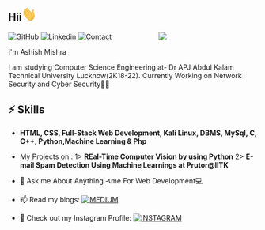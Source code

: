 <h2> Hii<img src="https://raw.githubusercontent.com/ABSphreak/ABSphreak/master/gifs/Hi.gif" width="30px"></h2>

<img align="right" src="https://github.com/rajput2107/rajput2107/blob/master/Assets/Developer.gif" width='200'/>

[![GitHub](https://img.shields.io/badge/SUPPORT%20AT-GITHUB-blue?style=for-the-badge&logo=github)](https://github.com/ashishm46) 
[![Linkedin](https://img.shields.io/badge/MY%20PROFILE-Linkedin-blue?style=for-the-badge&logo=github)](https://www.linkedin.com/in/ashish-mishra-487b1b19b) 
 [![Contact](https://img.shields.io/badge/CONTACT-GMAIL-yellow?style=for-the-badge&logo=gmail&logoColor=white)](gmailto:ashish.bipulmishra@gmail.com)

I'm Ashish Mishra

I am studying Computer Science Engineering at- Dr APJ Abdul Kalam Technical University Lucknow(2K18-22). 
Currently Working on Network Security and Cyber Security👨‍💻

## ⚡ Skills
- **HTML, CSS, Full-Stack Web Development, Kali Linux, DBMS, MySql, C, C++, Python,Machine Learning & Php**
- My Projects on :
   1> **REal-Time Computer Vision by using Python**
   2> **E-mail Spam Detection Using Machine Learnings at Prutor@IITK**


- 💬 Ask me About Anything
-📞me For Web Development💻
- 📫 Read my blogs: [![MEDIUM](https://img.shields.io/badge/FOLLOW%20ME-MEDIUM-orange&logo=medium)](https://github.com/ashishm46)
- 🎯 Check out my Instagram Profile: [![INSTAGRAM](https://img.shields.io/badge/FOLLOW%20ME-Instagram-green&logo=instagram&logoColor=white)](https://www.instagram.com/ashish_mishra228/)
